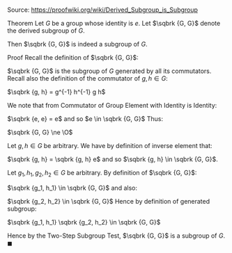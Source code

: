 # 

Source: https://proofwiki.org/wiki/Derived_Subgroup_is_Subgroup

Theorem
Let $G$ be a group whose identity is $e$.
Let $\sqbrk {G, G}$ denote the derived subgroup of $G$.

Then $\sqbrk {G, G}$ is indeed a subgroup of $G$.


Proof
Recall the definition of $\sqbrk {G, G}$:

$\sqbrk {G, G}$ is the subgroup of $G$ generated by all its commutators.
Recall also the definition of the commutator of $g, h \in G$:

$\sqbrk {g, h} = g^{-1} h^{-1} g h$

We note that from Commutator of Group Element with Identity is Identity:

$\sqbrk {e, e} = e$
and so $e \in \sqbrk {G, G}$
Thus:

$\sqbrk {G, G} \ne \O$

Let $g, h \in G$ be arbitrary.
We have by definition of inverse element that:

$\sqbrk {g, h} = \sqbrk {g, h} e$
and so $\sqbrk {g, h} \in \sqbrk {G, G}$.

Let $g_1, h_1, g_2, h_2 \in G$ be arbitrary.
By definition of $\sqbrk {G, G}$:

$\sqbrk {g_1, h_1} \in \sqbrk {G, G}$
and also:

$\sqbrk {g_2, h_2} \in \sqbrk {G, G}$
Hence by definition of generated subgroup:

$\sqbrk {g_1, h_1} \sqbrk {g_2, h_2} \in \sqbrk {G, G}$

Hence by the Two-Step Subgroup Test, $\sqbrk {G, G}$ is a subgroup of $G$.
$\blacksquare$





